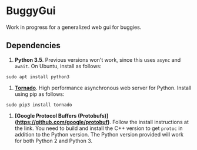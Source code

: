 BuggyGui
======

Work in progress for a generalized web gui for buggies.

Dependencies
------
1. **Python 3.5**. Previous versions won't work, since this uses `async` and
   `await`. On Ubuntu, install as follows:
  
  ```
  sudo apt install python3
  ```
1. **[Tornado](http://www.tornadoweb.org/en/stable/)**. High performance
   asynchronous web server for Python. Install using pip as follows:

  ```
  sudo pip3 install tornado
  ```
1. **[Google Protocol Buffers (Protobufs)]
   (https://github.com/google/protobuf)**.
   Follow the install instructions at the link. You need to build and install 
   the C++ version to get `protoc` in addition to the Python version. The Python
   version provided will work for both Python 2 and Python 3.
